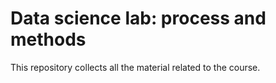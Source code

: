 # Data science lab: process and methods

This repository collects all the material related to the course.
